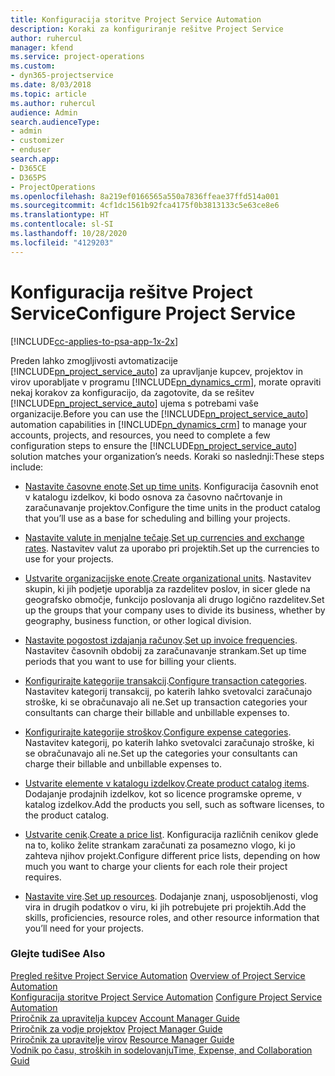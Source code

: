 ```yaml
---
title: Konfiguracija storitve Project Service Automation
description: Koraki za konfiguriranje rešitve Project Service
author: ruhercul
manager: kfend
ms.service: project-operations
ms.custom:
- dyn365-projectservice
ms.date: 8/03/2018
ms.topic: article
ms.author: ruhercul
audience: Admin
search.audienceType:
- admin
- customizer
- enduser
search.app:
- D365CE
- D365PS
- ProjectOperations
ms.openlocfilehash: 8a219ef0166565a550a7836ffeae37ffd514a001
ms.sourcegitcommit: 4cf1dc1561b92fca4175f0b3813133c5e63ce8e6
ms.translationtype: HT
ms.contentlocale: sl-SI
ms.lasthandoff: 10/28/2020
ms.locfileid: "4129203"
---
```

# <a name="configure-project-service"></a><span data-ttu-id="d70b4-103">Konfiguracija rešitve Project Service</span><span class="sxs-lookup"><span data-stu-id="d70b4-103">Configure Project Service</span></span>

[!INCLUDE[cc-applies-to-psa-app-1x-2x](../includes/cc-applies-to-psa-app-1x-2x.md)]

<span data-ttu-id="d70b4-104">Preden lahko zmogljivosti avtomatizacije [!INCLUDE[pn_project_service_auto](../includes/pn-project-service-auto.md)] za upravljanje kupcev, projektov in virov uporabljate v programu [!INCLUDE[pn_dynamics_crm](../includes/pn-dynamics-crm.md)], morate opraviti nekaj korakov za konfiguracijo, da zagotovite, da se rešitev [!INCLUDE[pn_project_service_auto](../includes/pn-project-service-auto.md)] ujema s potrebami vaše organizacije.</span><span class="sxs-lookup"><span data-stu-id="d70b4-104">Before you can use the [!INCLUDE[pn_project_service_auto](../includes/pn-project-service-auto.md)] automation capabilities in [!INCLUDE[pn_dynamics_crm](../includes/pn-dynamics-crm.md)] to manage your accounts, projects, and resources, you need to complete a few configuration steps to ensure the [!INCLUDE[pn_project_service_auto](../includes/pn-project-service-auto.md)] solution matches your organization’s needs.</span></span> <span data-ttu-id="d70b4-105">Koraki so naslednji:</span><span class="sxs-lookup"><span data-stu-id="d70b4-105">These steps include:</span></span>  
  
-   <span data-ttu-id="d70b4-106">[Nastavite časovne enote](../psa/set-up-time-units.md).</span><span class="sxs-lookup"><span data-stu-id="d70b4-106">[Set up time units](../psa/set-up-time-units.md).</span></span> <span data-ttu-id="d70b4-107">Konfiguracija časovnih enot v katalogu izdelkov, ki bodo osnova za časovno načrtovanje in zaračunavanje projektov.</span><span class="sxs-lookup"><span data-stu-id="d70b4-107">Configure the time units in the product catalog that you’ll use as a base for scheduling and billing your projects.</span></span>  
  
-   <span data-ttu-id="d70b4-108">[Nastavite valute in menjalne tečaje](../psa/set-up-currencies-exchange-rates.md).</span><span class="sxs-lookup"><span data-stu-id="d70b4-108">[Set up currencies and exchange rates](../psa/set-up-currencies-exchange-rates.md).</span></span> <span data-ttu-id="d70b4-109">Nastavitev valut za uporabo pri projektih.</span><span class="sxs-lookup"><span data-stu-id="d70b4-109">Set up the currencies to use for your projects.</span></span>  
  
-   <span data-ttu-id="d70b4-110">[Ustvarite organizacijske enote](../psa/create-organizational-units.md).</span><span class="sxs-lookup"><span data-stu-id="d70b4-110">[Create organizational units](../psa/create-organizational-units.md).</span></span> <span data-ttu-id="d70b4-111">Nastavitev skupin, ki jih podjetje uporablja za razdelitev poslov, in sicer glede na geografsko območje, funkcijo poslovanja ali drugo logično razdelitev.</span><span class="sxs-lookup"><span data-stu-id="d70b4-111">Set up the groups that your company uses to divide its business, whether by geography, business function, or other logical division.</span></span>  
  
-   <span data-ttu-id="d70b4-112">[Nastavite pogostost izdajanja računov](../psa/set-up-invoice-frequencies.md).</span><span class="sxs-lookup"><span data-stu-id="d70b4-112">[Set up invoice frequencies](../psa/set-up-invoice-frequencies.md).</span></span> <span data-ttu-id="d70b4-113">Nastavitev časovnih obdobij za zaračunavanje strankam.</span><span class="sxs-lookup"><span data-stu-id="d70b4-113">Set up time periods that you want to use for billing your clients.</span></span>  
  
-   <span data-ttu-id="d70b4-114">[Konfigurirajte kategorije transakcij](../psa/configure-transaction-categories.md).</span><span class="sxs-lookup"><span data-stu-id="d70b4-114">[Configure transaction categories](../psa/configure-transaction-categories.md).</span></span> <span data-ttu-id="d70b4-115">Nastavitev kategorij transakcij, po katerih lahko svetovalci zaračunajo stroške, ki se obračunavajo ali ne.</span><span class="sxs-lookup"><span data-stu-id="d70b4-115">Set up transaction categories your consultants can charge their billable and unbillable expenses to.</span></span>  
  
-   <span data-ttu-id="d70b4-116">[Konfigurirajte kategorije stroškov](../psa/configure-expense-categories.md).</span><span class="sxs-lookup"><span data-stu-id="d70b4-116">[Configure expense categories](../psa/configure-expense-categories.md).</span></span> <span data-ttu-id="d70b4-117">Nastavitev kategorij, po katerih lahko svetovalci zaračunajo stroške, ki se obračunavajo ali ne.</span><span class="sxs-lookup"><span data-stu-id="d70b4-117">Set up the categories your consultants can charge their billable and unbillable expenses to.</span></span>  
  
-   <span data-ttu-id="d70b4-118">[Ustvarite elemente v katalogu izdelkov](../psa/create-product-catalog-items.md).</span><span class="sxs-lookup"><span data-stu-id="d70b4-118">[Create product catalog items](../psa/create-product-catalog-items.md).</span></span> <span data-ttu-id="d70b4-119">Dodajanje prodajnih izdelkov, kot so licence programske opreme, v katalog izdelkov.</span><span class="sxs-lookup"><span data-stu-id="d70b4-119">Add the products you sell, such as software licenses, to the product catalog.</span></span>  
  
-   <span data-ttu-id="d70b4-120">[Ustvarite cenik](../psa/create-price-list.md).</span><span class="sxs-lookup"><span data-stu-id="d70b4-120">[Create a price list](../psa/create-price-list.md).</span></span> <span data-ttu-id="d70b4-121">Konfiguracija različnih cenikov glede na to, koliko želite strankam zaračunati za posamezno vlogo, ki jo zahteva njihov projekt.</span><span class="sxs-lookup"><span data-stu-id="d70b4-121">Configure different price lists, depending on how much you want to charge your clients for each role their project requires.</span></span>  
  
-   <span data-ttu-id="d70b4-122">[Nastavite vire](../psa/set-up-resources.md).</span><span class="sxs-lookup"><span data-stu-id="d70b4-122">[Set up resources](../psa/set-up-resources.md).</span></span> <span data-ttu-id="d70b4-123">Dodajanje znanj, usposobljenosti, vlog vira in drugih podatkov o viru, ki jih potrebujete pri projektih.</span><span class="sxs-lookup"><span data-stu-id="d70b4-123">Add the skills, proficiencies, resource roles, and other resource information that you’ll need for your projects.</span></span>  
  
### <a name="see-also"></a><span data-ttu-id="d70b4-124">Glejte tudi</span><span class="sxs-lookup"><span data-stu-id="d70b4-124">See Also</span></span>  
 <span data-ttu-id="d70b4-125">[Pregled rešitve Project Service Automation](../psa/overview.md) </span><span class="sxs-lookup"><span data-stu-id="d70b4-125">[Overview of Project Service Automation](../psa/overview.md) </span></span>  
 <span data-ttu-id="d70b4-126">[Konfiguracija storitve Project Service Automation](../psa/configure.md) </span><span class="sxs-lookup"><span data-stu-id="d70b4-126">[Configure Project Service Automation](../psa/configure.md) </span></span>  
 <span data-ttu-id="d70b4-127">[Priročnik za upravitelja kupcev](../psa/account-manager-guide.md) </span><span class="sxs-lookup"><span data-stu-id="d70b4-127">[Account Manager Guide](../psa/account-manager-guide.md) </span></span>  
 <span data-ttu-id="d70b4-128">[Priročnik za vodje projektov](../psa/project-manager-guide.md) </span><span class="sxs-lookup"><span data-stu-id="d70b4-128">[Project Manager Guide](../psa/project-manager-guide.md) </span></span>  
 <span data-ttu-id="d70b4-129">[Priročnik za upravitelje virov](../psa/resource-manager-guide.md) </span><span class="sxs-lookup"><span data-stu-id="d70b4-129">[Resource Manager Guide](../psa/resource-manager-guide.md) </span></span>  
 [<span data-ttu-id="d70b4-130">Vodnik po času, stroških in sodelovanju</span><span class="sxs-lookup"><span data-stu-id="d70b4-130">Time, Expense, and Collaboration Guid</span></span>](../psa/time-expense-collaboration-guide.md)
